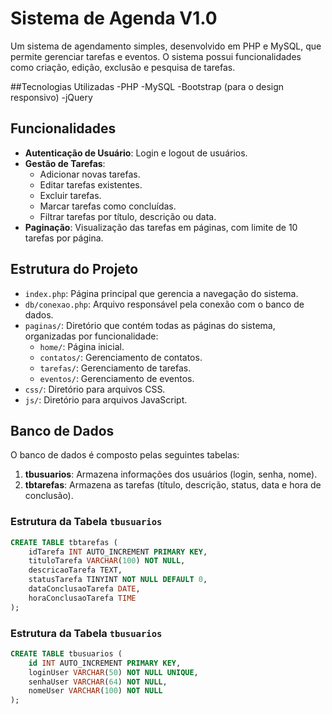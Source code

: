 # Sistema de Agenda V1.0

Um sistema de agendamento simples, desenvolvido em PHP e MySQL, que permite gerenciar tarefas e eventos. O sistema possui funcionalidades como criação, edição, exclusão e pesquisa de tarefas.

##Tecnologias Utilizadas
-PHP
-MySQL
-Bootstrap (para o design responsivo)
-jQuery

## Funcionalidades

- **Autenticação de Usuário**: Login e logout de usuários.
- **Gestão de Tarefas**: 
  - Adicionar novas tarefas.
  - Editar tarefas existentes.
  - Excluir tarefas.
  - Marcar tarefas como concluídas.
  - Filtrar tarefas por título, descrição ou data.
- **Paginação**: Visualização das tarefas em páginas, com limite de 10 tarefas por página.

## Estrutura do Projeto

- `index.php`: Página principal que gerencia a navegação do sistema.
- `db/conexao.php`: Arquivo responsável pela conexão com o banco de dados.
- `paginas/`: Diretório que contém todas as páginas do sistema, organizadas por funcionalidade:
  - `home/`: Página inicial.
  - `contatos/`: Gerenciamento de contatos.
  - `tarefas/`: Gerenciamento de tarefas.
  - `eventos/`: Gerenciamento de eventos.
- `css/`: Diretório para arquivos CSS.
- `js/`: Diretório para arquivos JavaScript.

## Banco de Dados

O banco de dados é composto pelas seguintes tabelas:

1. **tbusuarios**: Armazena informações dos usuários (login, senha, nome).
2. **tbtarefas**: Armazena as tarefas (título, descrição, status, data e hora de conclusão).
   
### Estrutura da Tabela `tbusuarios`

```sql
CREATE TABLE tbtarefas (
    idTarefa INT AUTO_INCREMENT PRIMARY KEY,
    tituloTarefa VARCHAR(100) NOT NULL,
    descricaoTarefa TEXT,
    statusTarefa TINYINT NOT NULL DEFAULT 0,
    dataConclusaoTarefa DATE,
    horaConclusaoTarefa TIME
);
````
### Estrutura da Tabela `tbusuarios`

```sql
CREATE TABLE tbusuarios (
    id INT AUTO_INCREMENT PRIMARY KEY,
    loginUser VARCHAR(50) NOT NULL UNIQUE,
    senhaUser VARCHAR(64) NOT NULL,
    nomeUser VARCHAR(100) NOT NULL
);
```

